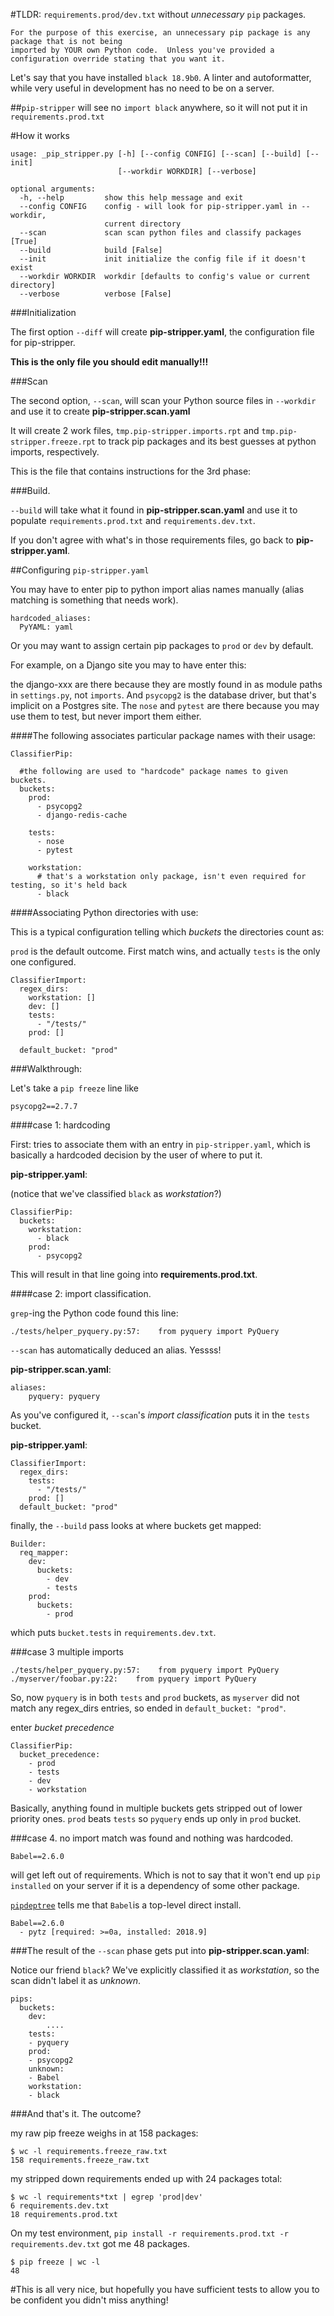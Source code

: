 #TLDR:  `requirements.prod/dev.txt` without *unnecessary* `pip` packages.

~~~
For the purpose of this exercise, an unnecessary pip package is any package that is not being 
imported by YOUR own Python code.  Unless you've provided a configuration override stating that you want it.
~~~

Let's say that you have installed `black 18.9b0`.  A linter and autoformatter, while very useful in development has no need to be on a server.

##`pip-stripper` will see no `import black` anywhere, so it will not put it in `requirements.prod.txt`

#How it works

````
usage: _pip_stripper.py [-h] [--config CONFIG] [--scan] [--build] [--init]
                        [--workdir WORKDIR] [--verbose]

optional arguments:
  -h, --help         show this help message and exit
  --config CONFIG    config - will look for pip-stripper.yaml in --workdir,
                     current directory
  --scan             scan scan python files and classify packages [True]
  --build            build [False]
  --init             init initialize the config file if it doesn't exist
  --workdir WORKDIR  workdir [defaults to config's value or current directory]
  --verbose          verbose [False]
````

###Initialization

The first option `--diff` will create **pip-stripper.yaml**, the configuration file for pip-stripper.

**This is the only file you should edit manually!!!**

###Scan

The second option, `--scan`, will scan your Python source files in `--workdir` and use it to create **pip-stripper.scan.yaml**

It will create 2 work files, `tmp.pip-stripper.imports.rpt` and `tmp.pip-stripper.freeze.rpt` to track pip packages and its best guesses at python imports, respectively.

This is the file that contains instructions for the 3rd phase:

###Build.

`--build` will take what it found in **pip-stripper.scan.yaml** and use it to populate 
`requirements.prod.txt` and `requirements.dev.txt`.

If you don't agree with what's in those requirements files, go back to **pip-stripper.yaml**.

##Configuring `pip-stripper.yaml`

You may have to enter pip to python import alias names manually (alias matching is something that needs work). 

````
hardcoded_aliases:
  PyYAML: yaml
````

Or you may want to assign certain pip packages to `prod` or `dev` by default.

For example, on a Django site you may to have enter this:

the django-xxx are there because they are mostly found in as module paths in `settings.py`, not `imports`.  And `psycopg2` is the database driver, but that's implicit on a Postgres site.  The `nose` and `pytest` are there because you may use them to test, but never import them either.

####The following associates particular package names with their usage:

````
ClassifierPip:

  #the following are used to "hardcode" package names to given buckets.
  buckets:
    prod:
      - psycopg2
      - django-redis-cache

    tests:
      - nose
      - pytest

    workstation:
      # that's a workstation only package, isn't even required for testing, so it's held back
      - black
````


####Associating Python directories with use:

This is a typical configuration telling which *buckets* the directories count as:

`prod` is the default outcome.  First match wins, and actually `tests` is the only one configured.

````
ClassifierImport:
  regex_dirs:
    workstation: []
    dev: []
    tests:
      - "/tests/"
    prod: []

  default_bucket: "prod"

````

###Walkthrough:

Let's take a `pip freeze` line like 

````
psycopg2==2.7.7
````

####case 1: hardcoding

First: tries to associate them with an entry in `pip-stripper.yaml`, which
is basically a hardcoded decision by the user of where to put it.
        
**pip-stripper.yaml**:

(notice that we've classified `black` as *workstation*?)

````
ClassifierPip:
  buckets:
    workstation:
      - black
    prod:
      - psycopg2
````

This will result in that line going into **requirements.prod.txt**.

####case 2: import classification.

`grep`-ing the Python code found this line:

````
./tests/helper_pyquery.py:57:    from pyquery import PyQuery
````

`--scan` has automatically deduced an alias.  Yessss!

**pip-stripper.scan.yaml**:

````
aliases:
	pyquery: pyquery
````

As you've configured it, `--scan`'s  *import classification* puts it in the `tests` bucket.

**pip-stripper.yaml**:

````
ClassifierImport:
  regex_dirs:
    tests:
      - "/tests/"
    prod: []
  default_bucket: "prod"
````

finally, the `--build` pass looks at where buckets get mapped:

````
Builder:
  req_mapper:
    dev:
      buckets:
        - dev
        - tests   
    prod:
      buckets:
        - prod
````

which puts `bucket.tests` in `requirements.dev.txt`.

###case 3 multiple imports

````
./tests/helper_pyquery.py:57:    from pyquery import PyQuery
./myserver/foobar.py:22:    from pyquery import PyQuery
````

So, now `pyquery` is in both `tests` and `prod` buckets, as `myserver` did not match any regex_dirs entries, so ended in `default_bucket: "prod"`.

enter *bucket precedence*

````
ClassifierPip:
  bucket_precedence:
    - prod
    - tests
    - dev
    - workstation
````

Basically, anything found in multiple buckets gets stripped out of lower priority ones.  `prod` beats `tests` so `pyquery` ends up only in `prod` bucket.

###case 4.  no import match was found and nothing was hardcoded.

`Babel==2.6.0`

will get left out of requirements.  Which is not to say that it won't end up `pip installed` on your server if it is a dependency of some other package.  

[`pipdeptree`](https://pypi.org/project/pipdeptree/) tells me that `Babel`is a top-level direct install.

````
Babel==2.6.0
  - pytz [required: >=0a, installed: 2018.9]

````



###The result of the `--scan` phase gets put into **pip-stripper.scan.yaml**:

Notice our friend `black`?  We've explicitly classified it as *workstation*, so the scan didn't label it as *unknown*.

````
pips:
  buckets:
    dev:
    	....
    tests:
    - pyquery
    prod:
    - psycopg2
    unknown:
    - Babel
    workstation:
    - black        
````



###And that's it.  The outcome?

my raw pip freeze weighs in at 158 packages:

````
$ wc -l requirements.freeze_raw.txt
158 requirements.freeze_raw.txt
````

my stripped down requirements ended up with 24 packages total:

````
$ wc -l requirements*txt | egrep 'prod|dev'
6 requirements.dev.txt
18 requirements.prod.txt
````

On my test environment, `pip install -r requirements.prod.txt -r requirements.dev.txt` got me 48 packages.

````
$ pip freeze | wc -l
48
````

#This is all very nice, but hopefully you have sufficient tests to allow you to be confident you didn't miss anything!